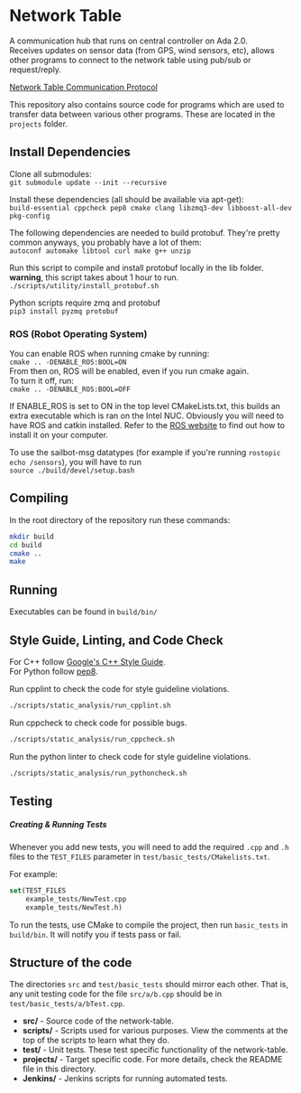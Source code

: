 # Network Table
A communication hub that runs on central controller on Ada 2.0.  
Receives updates on sensor data (from GPS, wind sensors, etc), allows other programs to connect
to the network table using pub/sub or request/reply.

[Network Table Communication Protocol](https://github.com/UBCSailbot/network-table/wiki/Network-Table-Communication)

This repository also contains source code for programs which are used to transfer
data between various other programs. These are located in the `projects` folder.

## Install Dependencies
Clone all submodules:  
```git submodule update --init --recursive```  

Install these dependencies (all should be available via apt-get):  
```build-essential cppcheck pep8 cmake clang libzmq3-dev libboost-all-dev pkg-config```

The following dependencies are needed to build protobuf.
They're pretty common anyways, you probably have a lot of them:  
```autoconf automake libtool curl make g++ unzip```

Run this script to compile and install protobuf
 locally in the lib folder. **warning**, 
this script takes about 1 hour to run.  
```./scripts/utility/install_protobuf.sh```

Python scripts require zmq and protobuf  
```pip3 install pyzmq protobuf```

### ROS (Robot Operating System)
You can enable ROS when running cmake by running:  
```cmake .. -DENABLE_ROS:BOOL=ON```  
From then on, ROS will be enabled, even if you run cmake again.  
To turn it off, run:  
```cmake .. -DENABLE_ROS:BOOL=OFF```

If ENABLE_ROS is set to ON in the top
level CMakeLists.txt, this builds an
extra executable which is ran on the
Intel NUC. Obviously you will need to have
ROS and catkin installed. Refer to the [ROS website](https://www.ros.org/install/)
to find out how to install it on your computer.

To use the sailbot-msg datatypes (for example if you're running
```rostopic echo /sensors```), you will have to run  
```source ./build/devel/setup.bash```

## Compiling
In the root directory of the repository run these commands:
```bash
mkdir build
cd build
cmake ..
make
```

## Running
Executables can be found in `build/bin/`

## Style Guide, Linting, and Code Check
For C++ follow [Google's C++ Style Guide](https://google.github.io/styleguide/cppguide.html).  
For Python follow [pep8](https://www.python.org/dev/peps/pep-0008/).

Run cpplint to check the code for style guideline violations.
```bash
./scripts/static_analysis/run_cpplint.sh
```

Run cppcheck to check code for possible bugs.
```bash
./scripts/static_analysis/run_cppcheck.sh
```

Run the python linter to check code for style guideline violations.
```bash
./scripts/static_analysis/run_pythoncheck.sh
```

## Testing
##### Creating & Running Tests
Whenever you add new tests, you will need to add the required `.cpp` and `.h` files to the `TEST_FILES` parameter in `test/basic_tests/CMakelists.txt`.

For example:
```cmake
set(TEST_FILES
    example_tests/NewTest.cpp
    example_tests/NewTest.h)
```

To run the tests, use CMake to compile the project, then run `basic_tests` in `build/bin`.
It will notify you if tests pass or fail.

## Structure of the code
The directories `src` and `test/basic_tests` should mirror each other. That is, any unit testing code for the file `src/a/b.cpp` should be in `test/basic_tests/a/bTest.cpp`.

-   **src/** - Source code of the network-table.
-   **scripts/** - Scripts used for various purposes. View the comments at the top of the scripts to learn what they do.
-   **test/** - Unit tests. These test specific functionality of the network-table.
-   **projects/** - Target specific code. For more details, check the README file in this directory.
-   **Jenkins/** - Jenkins scripts for running automated tests.

